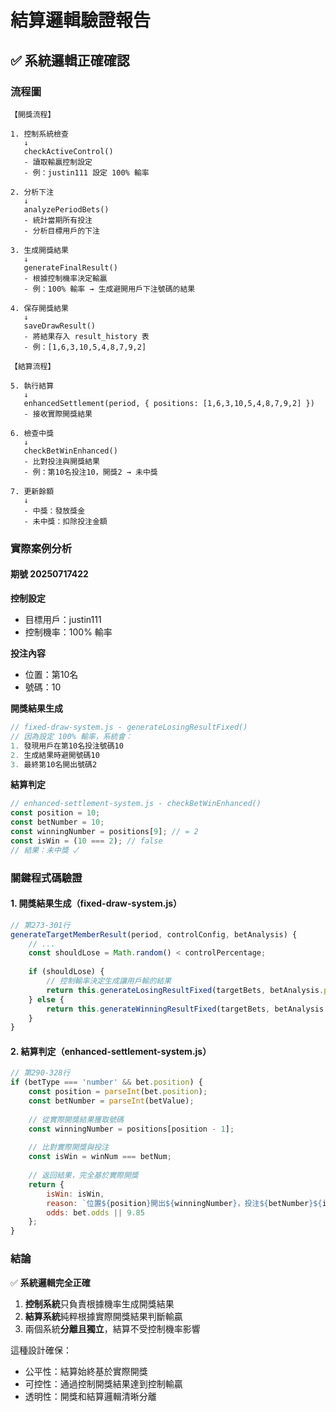 # 結算邏輯驗證報告

## ✅ 系統邏輯正確確認

### 流程圖

```
【開獎流程】

1. 控制系統檢查
   ↓
   checkActiveControl()
   - 讀取輸贏控制設定
   - 例：justin111 設定 100% 輸率
   
2. 分析下注
   ↓
   analyzePeriodBets()
   - 統計當期所有投注
   - 分析目標用戶的下注
   
3. 生成開獎結果
   ↓
   generateFinalResult()
   - 根據控制機率決定輸贏
   - 例：100% 輸率 → 生成避開用戶下注號碼的結果
   
4. 保存開獎結果
   ↓
   saveDrawResult()
   - 將結果存入 result_history 表
   - 例：[1,6,3,10,5,4,8,7,9,2]

【結算流程】

5. 執行結算
   ↓
   enhancedSettlement(period, { positions: [1,6,3,10,5,4,8,7,9,2] })
   - 接收實際開獎結果
   
6. 檢查中獎
   ↓
   checkBetWinEnhanced()
   - 比對投注與開獎結果
   - 例：第10名投注10，開獎2 → 未中獎
   
7. 更新餘額
   ↓
   - 中獎：發放獎金
   - 未中獎：扣除投注金額
```

### 實際案例分析

#### 期號 20250717422

**控制設定**
- 目標用戶：justin111
- 控制機率：100% 輸率

**投注內容**
- 位置：第10名
- 號碼：10

**開獎結果生成**
```javascript
// fixed-draw-system.js - generateLosingResultFixed()
// 因為設定 100% 輸率，系統會：
1. 發現用戶在第10名投注號碼10
2. 生成結果時避開號碼10
3. 最終第10名開出號碼2
```

**結算判定**
```javascript
// enhanced-settlement-system.js - checkBetWinEnhanced()
const position = 10;
const betNumber = 10;
const winningNumber = positions[9]; // = 2
const isWin = (10 === 2); // false
// 結果：未中獎 ✓
```

### 關鍵程式碼驗證

#### 1. 開獎結果生成（fixed-draw-system.js）

```javascript
// 第273-301行
generateTargetMemberResult(period, controlConfig, betAnalysis) {
    // ...
    const shouldLose = Math.random() < controlPercentage;
    
    if (shouldLose) {
        // 控制輸率決定生成讓用戶輸的結果
        return this.generateLosingResultFixed(targetBets, betAnalysis.positionBets);
    } else {
        return this.generateWinningResultFixed(targetBets, betAnalysis.positionBets);
    }
}
```

#### 2. 結算判定（enhanced-settlement-system.js）

```javascript
// 第290-328行
if (betType === 'number' && bet.position) {
    const position = parseInt(bet.position);
    const betNumber = parseInt(betValue);
    
    // 從實際開獎結果獲取號碼
    const winningNumber = positions[position - 1];
    
    // 比對實際開獎與投注
    const isWin = winNum === betNum;
    
    // 返回結果，完全基於實際開獎
    return {
        isWin: isWin,
        reason: `位置${position}開出${winningNumber}，投注${betNumber}${isWin ? '中獎' : '未中'}`,
        odds: bet.odds || 9.85
    };
}
```

### 結論

✅ **系統邏輯完全正確**

1. **控制系統**只負責根據機率生成開獎結果
2. **結算系統**純粹根據實際開獎結果判斷輸贏
3. 兩個系統**分離且獨立**，結算不受控制機率影響

這種設計確保：
- 公平性：結算始終基於實際開獎
- 可控性：通過控制開獎結果達到控制輸贏
- 透明性：開獎和結算邏輯清晰分離